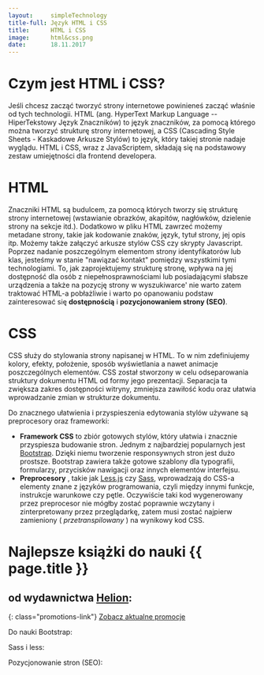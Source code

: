 ```yaml
---
layout:     simpleTechnology
title-full: Język HTML i CSS
title:      HTML i CSS
image:		html&css.png
date:       18.11.2017
---
```



# Czym jest HTML i CSS?

Jeśli chcesz zacząć tworzyć strony internetowe powinieneś zacząć właśnie od tych technologii.
HTML (ang. HyperText Markup Language -- HiperTekstowy Język Znaczników) to język znaczników, za pomocą którego można tworzyć strukturę strony internetowej, a CSS (Cascading Style Sheets - Kaskadowe Arkusze Stylów) to język, który takiej stronie nadaje wyglądu. HTML i CSS, wraz z JavaScriptem, składają się na podstawowy zestaw umiejętności dla frontend developera.

# HTML

Znaczniki HTML są budulcem, za pomocą których tworzy się strukturę strony internetowej (wstawianie obrazków, akapitów, nagłówków, dzielenie strony na sekcje itd.). Dodatkowo w pliku HTML zawrzeć możemy metadane strony, takie jak kodowanie znaków, język, tytuł strony, jej opis itp. Możemy także załączyć arkusze stylów CSS czy skrypty Javascript. Poprzez nadanie poszczególnym elementom strony identyfikatorów lub klas, jesteśmy w stanie "nawiązać kontakt" pomiędzy wszystkimi tymi technologiami. To, jak zaprojektujemy strukturę stronę, wpływa na jej dostępność dla osób z niepełnosprawnościami lub posiadającymi słabsze urządzenia a także na pozycję strony w wyszukiwarce' nie warto zatem traktować HTML-a pobłażliwie i warto po opanowaniu podstaw zainteresować się **dostępnością** i **pozycjonowaniem strony (SEO)**.

# CSS

CSS służy do stylowania strony napisanej w HTML. To w nim zdefiniujemy kolory, efekty, położenie, sposób wyświetlania a nawet animacje poszczególnych elementów. CSS został stworzony w celu odseparowania struktury dokumentu HTML od formy jego prezentacji. Separacja ta zwiększa zakres dostępności witryny, zmniejsza zawiłość kodu oraz ułatwia wprowadzanie zmian w strukturze dokumentu.

Do znacznego ułatwienia i przyspieszenia edytowania stylów używane są preprocesory oraz frameworki:
* **Framework CSS** to zbiór gotowych stylów, który ułatwia i znacznie przyspiesza budowanie stron. Jednym z najbardziej popularnych jest [Bootstrap](https://getbootstrap.com/). Dzięki niemu tworzenie responsywnych stron jest dużo prostsze. Bootstrap zawiera także gotowe szablony dla typografii, formularzy, przycisków nawigacji oraz innych elementów interfejsu.
* **Preprocesory** , takie jak [Less.js](https://lesscss.org/) czy [Sass](https://sass-lang.com/), wprowadzają do CSS-a elementy znane z języków programowania, czyli między innymi funkcje, instrukcje warunkowe czy pętle. Oczywiście taki kod wygenerowany przez preprocesor nie mógłby zostać poprawnie wczytany i zinterpretowany przez przeglądarkę, zatem musi zostać najpierw zamieniony ( *przetranspilowany* ) na wynikowy kod CSS.

# Najlepsze książki do nauki {{ page.title }}
## od wydawnictwa [Helion](https://helion.pl/view/9102Q):

{: class="promotions-link"}
[Zobacz aktualne promocje](https://helion.pl/page/9102Q/promocje)


<div class="book">
    <script src="https://helion.pl/plugins/new/ksiazkasm.phi?id=htcsww&nr=9102Q&size=181&utf8=1"></script>
</div>

<div class="book">
    <script src="https://helion.pl/plugins/new/ksiazkasm.phi?id=cssnp4&nr=9102Q&size=181&utf8=1"></script>
</div>

<div class="book">
    <script src="https://helion.pl/plugins/new/ksiazkasm.phi?id=htm5n2&nr=9102Q&size=181&utf8=1"></script>
</div>

Do nauki Bootstrap:

<div class="book">
    <script src="https://helion.pl/plugins/new/ksiazkasm.phi?id=boot24&nr=9102Q&size=181&utf8=1"></script>
</div>

<div class="book">
    <script src="https://helion.pl/plugins/new/ksiazkasm.phi?id=bootst&nr=9102Q&size=181&utf8=1"></script>
</div>

<div class="book">
    <script src="https://helion.pl/plugins/new/ksiazkasm.phi?id=bootgr&nr=9102Q&size=181&utf8=1"></script>
</div>

<div class="book">
    <script src="https://helion.pl/plugins/new/ksiazkasm.phi?id=bootpp&nr=9102Q&size=181&utf8=1"></script>
</div>

Sass i less:

<div class="book">
    <script src="https://helion.pl/plugins/new/ksiazkasm.phi?id=sasspp&nr=9102Q&size=181&utf8=1"></script>
</div>

<div class="book">
    <script src="https://helion.pl/plugins/new/ksiazkasm.phi?id=lesspp&nr=9102Q&size=181&utf8=1"></script>
</div>

Pozycjonowanie stron (SEO):

<div class="book">
    <script src="https://helion.pl/plugins/new/ksiazkasm.phi?id=nagoog&nr=9102Q&size=181&utf8=1"></script>
</div>

<div class="book">
    <script src="https://helion.pl/plugins/new/ksiazkasm.phi?id=seowit&nr=9102Q&size=181&utf8=1"></script>
</div>

<div class="book">
    <script src="https://helion.pl/plugins/new/ksiazkasm.phi?id=seodka&nr=9102Q&size=181&utf8=1"></script>
</div>



